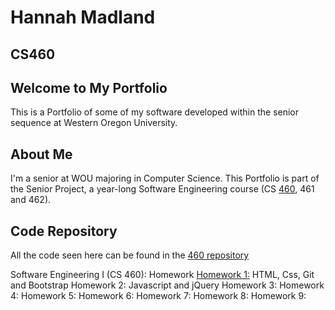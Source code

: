# Hannah Madland

## CS460

## Welcome to My Portfolio
This is a Portfolio of some of my software developed within the senior sequence at Western Oregon University.

## About Me
I'm a senior at WOU majoring in Computer Science.
This Portfolio is part of the Senior Project, a year-long Software Engineering course (CS  [460](http://www.wou.edu/~morses/classes/cs46x/index.html), 461 and 462).

## Code Repository
All the code seen here can be found in the [460 repository](https://github.com/hmadland/460)

Software Engineering I (CS 460): Homework
[Homework 1:](https://hmadland.github.io/460/journalHW1.html) HTML, Css, Git and Bootstrap
Homework 2: Javascript and jQuery
Homework 3:
Homework 4:
Homework 5:
Homework 6:
Homework 7:
Homework 8:
Homework 9:
